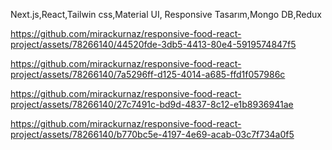 
Next.js,React,Tailwin css,Material UI, Responsive Tasarım,Mongo DB,Redux

https://github.com/mirackurnaz/responsive-food-react-project/assets/78266140/44520fde-3db5-4413-80e4-5919574847f5


https://github.com/mirackurnaz/responsive-food-react-project/assets/78266140/7a5296ff-d125-4014-a685-ffd1f057986c



https://github.com/mirackurnaz/responsive-food-react-project/assets/78266140/27c7491c-bd9d-4837-8c12-e1b8936941ae



https://github.com/mirackurnaz/responsive-food-react-project/assets/78266140/b770bc5e-4197-4e69-acab-03c7f734a0f5

